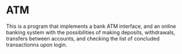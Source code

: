 # ATM
This is a program that implements a bank ATM interface, and an online banking system with the possibilities of making deposits, withdrawals, transfers between accounts, and checking the list of concluded transactionns upon login.
